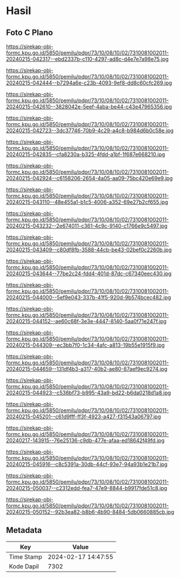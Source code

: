 # Hasil

## Foto C Plano

https://sirekap-obj-formc.kpu.go.id/5850/pemilu/pdpr/73/10/08/10/02/7310081002011-20240215-042317--ebd2337b-c110-4297-ad8c-d4e7e7a98e75.jpg

https://sirekap-obj-formc.kpu.go.id/5850/pemilu/pdpr/73/10/08/10/02/7310081002011-20240215-042444--b7294a6e-c23b-4093-9ef8-dd8c60cfc269.jpg

https://sirekap-obj-formc.kpu.go.id/5850/pemilu/pdpr/73/10/08/10/02/7310081002011-20240215-042610--3828042e-5eef-4aba-be44-c43e47965356.jpg

https://sirekap-obj-formc.kpu.go.id/5850/pemilu/pdpr/73/10/08/10/02/7310081002011-20240215-042723--3dc37746-70b9-4c29-a4c8-b984d6b0c58e.jpg

https://sirekap-obj-formc.kpu.go.id/5850/pemilu/pdpr/73/10/08/10/02/7310081002011-20240215-042835--cfa8230a-b325-4fdd-a1bf-1f687e668210.jpg

https://sirekap-obj-formc.kpu.go.id/5850/pemilu/pdpr/73/10/08/10/02/7310081002011-20240215-042924--c6158206-2654-4a05-aa09-75bc420e69e9.jpg

https://sirekap-obj-formc.kpu.go.id/5850/pemilu/pdpr/73/10/08/10/02/7310081002011-20240215-043110--48e455a1-b1c5-4006-a352-69e27b2cf655.jpg

https://sirekap-obj-formc.kpu.go.id/5850/pemilu/pdpr/73/10/08/10/02/7310081002011-20240215-043232--2e674011-c361-4c9c-9140-c1766e9c5497.jpg

https://sirekap-obj-formc.kpu.go.id/5850/pemilu/pdpr/73/10/08/10/02/7310081002011-20240215-043409--c80df8fb-3588-44cb-be43-02bef0c2260b.jpg

https://sirekap-obj-formc.kpu.go.id/5850/pemilu/pdpr/73/10/08/10/02/7310081002011-20240215-043644--77be2c24-fdd4-401d-87dc-c67340eec430.jpg

https://sirekap-obj-formc.kpu.go.id/5850/pemilu/pdpr/73/10/08/10/02/7310081002011-20240215-044000--5ef9e043-337b-41f5-920d-9b574bcec482.jpg

https://sirekap-obj-formc.kpu.go.id/5850/pemilu/pdpr/73/10/08/10/02/7310081002011-20240215-044152--ae60c68f-3e3e-4447-8140-5aa0f71e247f.jpg

https://sirekap-obj-formc.kpu.go.id/5850/pemilu/pdpr/73/10/08/10/02/7310081002011-20240215-044309--ec3bb7f0-1c34-4afc-a813-19b55e1915f9.jpg

https://sirekap-obj-formc.kpu.go.id/5850/pemilu/pdpr/73/10/08/10/02/7310081002011-20240215-044659--131df4b3-a317-40b2-ae80-87aef9ec9274.jpg

https://sirekap-obj-formc.kpu.go.id/5850/pemilu/pdpr/73/10/08/10/02/7310081002011-20240215-044923--c536bf73-b995-43a9-bd22-b6da0218d1a8.jpg

https://sirekap-obj-formc.kpu.go.id/5850/pemilu/pdpr/73/10/08/10/02/7310081002011-20240215-045201--c61d9fff-ff3f-4923-a427-f31543a06797.jpg

https://sirekap-obj-formc.kpu.go.id/5850/pemilu/pdpr/73/10/08/10/02/7310081002011-20240217-143915--76e25136-c9db-477e-afaa-ed18642f49fd.jpg

https://sirekap-obj-formc.kpu.go.id/5850/pemilu/pdpr/73/10/08/10/02/7310081002011-20240215-045916--c8c5391a-30db-44cf-93e7-94a93b1e21b7.jpg

https://sirekap-obj-formc.kpu.go.id/5850/pemilu/pdpr/73/10/08/10/02/7310081002011-20240215-050037--c2312edd-fea7-47e9-8844-b9917fde51c8.jpg

https://sirekap-obj-formc.kpu.go.id/5850/pemilu/pdpr/73/10/08/10/02/7310081002011-20240215-050152--92b3ea82-b8b6-4b90-8484-5db0660885cb.jpg


## Metadata

| Key        | Value               |
| ---------- | ------------------- |
| Time Stamp | 2024-02-17 14:47:55 |
| Kode Dapil | 7302                |



